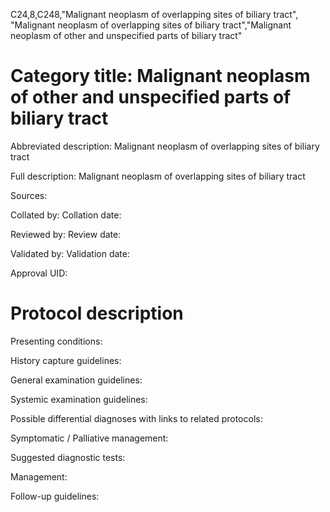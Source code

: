 C24,8,C248,"Malignant neoplasm of overlapping sites of biliary tract", "Malignant neoplasm of overlapping sites of biliary tract","Malignant neoplasm of other and unspecified parts of biliary tract"
# Category title: Malignant neoplasm of other and unspecified parts of biliary tract

Abbreviated description: Malignant neoplasm of overlapping sites of biliary tract

Full description: Malignant neoplasm of overlapping sites of biliary tract

Sources:

Collated by:
Collation date:

Reviewed by:
Review date:

Validated by:
Validation date:

Approval UID:

# Protocol description

Presenting conditions:

History capture guidelines:

General examination guidelines:

Systemic examination guidelines:

Possible differential diagnoses with links to related protocols:

Symptomatic / Palliative management:

Suggested diagnostic tests:

Management:

Follow-up guidelines:
